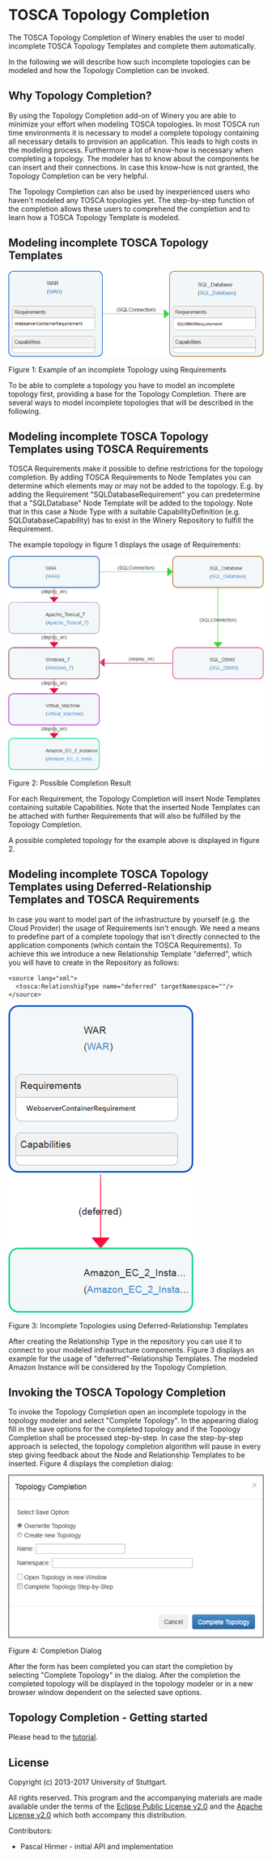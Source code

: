 # TOSCA Topology Completion

The TOSCA Topology Completion of Winery enables the user to model incomplete TOSCA Topology Templates and complete them automatically.

In the following we will describe how such incomplete topologies can be modeled and how the Topology Completion can be invoked.

## Why Topology Completion?

By using the Topology Completion add-on of Winery you are able to minimize your effort when modeling TOSCA topologies. 
In most TOSCA run time environments it is necessary to model a complete topology containing all necessary details to provision an application.
This leads to high costs in the modeling process. Furthermore a lot of know-how is necessary when completing a topology. The modeler has to know about the
components he can insert and their connections. In case this know-how is not granted, the Topology Completion can be very helpful.

The Topology Completion can also be used by inexperienced users who haven't modeled any TOSCA topologies yet.
The step-by-step function of the completion allows these users to comprehend the completion and to learn how a TOSCA Topology Template is modeled.

## Modeling incomplete TOSCA Topology Templates

![Incomplete_topology_example.png](graphics/completion/Incomplete_topology_example.png)

Figure 1: Example of an incomplete Topology using Requirements

To be able to complete a topology you have to model an incomplete topology first, providing a base for the Topology Completion.
There are several ways to model incomplete topologies that will be described in the following.

## Modeling incomplete TOSCA Topology Templates using TOSCA Requirements

TOSCA Requirements make it possible to define restrictions for the topology completion. By adding TOSCA Requirements to Node Templates
you can determine which elements may or may not be added to the topology. E.g. by adding the Requirement "SQLDatabaseRequirement" you can predetermine
that a "SQLDatabase" Node Template will be added to the topology. Note that in this case a Node Type with a suitable CapabilityDefinition (e.g. SQLDatabaseCapability) has to exist in the Winery Repository to fulfill the Requirement.

The example topology in figure 1 displays the usage of Requirements:

![Topology_complete.png](graphics/completion/Topology_complete.png)

Figure 2: Possible Completion Result

For each Requirement, the Topology Completion will insert Node Templates containing suitable Capabilities. Note that the inserted Node Templates can be attached with further Requirements that will also be fulfilled by the Topology Completion.

A possible completed topology for the example above is displayed in figure 2.

## Modeling incomplete TOSCA Topology Templates using Deferred-Relationship Templates and TOSCA Requirements

In case you want to model part of the infrastructure by yourself (e.g. the Cloud Provider) the usage of Requirements isn't enough.
We need a means to predefine part of a complete topology that isn't directly connected to the application components (which contain the TOSCA Requirements).
To achieve this we introduce a new Relationship Template "deferred", which you will have to create in the Repository as follows:

    <source lang="xml">
      <tosca:RelationshipType name="deferred" targetNamespace=""/>
    </source>

![Deferred_example.png](graphics/completion/Deferred_example.png)

Figure 3: Incomplete Topologies using Deferred-Relationship Templates

After creating the Relationship Type in the repository you can use it to connect to your modeled infrastructure components.
Figure 3 displays an example for the usage of "deferred"-Relationship Templates. The modeled Amazon Instance will be considered by the Topology Completion.

## Invoking the TOSCA Topology Completion

To invoke the Topology Completion open an incomplete topology in the topology modeler and select "Complete Topology".
In the appearing dialog fill in the save options for the completed topology and if the Topology Completion shall be processed step-by-step.
In case the step-by-step approach is selected, the topology completion algorithm will pause in every step giving feedback about the Node and Relationship Templates to be inserted.
Figure 4 displays the completion dialog:

![Completion_dialog.png](graphics/completion/Completion_dialog.png)

Figure 4: Completion Dialog

After the form has been completed you can start the completion by selecting "Complete Topology" in the dialog.
After the completion the completed topology will be displayed in the topology modeler or in a new browser window dependent on the selected save options.

## Topology Completion - Getting started

Please head to the [tutorial](TopologyCompletionTutorial).

## License

Copyright (c) 2013-2017 University of Stuttgart.

All rights reserved. This program and the accompanying materials
are made available under the terms of the [Eclipse Public License v2.0]
and the [Apache License v2.0] which both accompany this distribution.

  [Apache License v2.0]: http://www.apache.org/licenses/LICENSE-2.0.html
  [Eclipse Public License v2.0]: http://www.eclipse.org/legal/epl-v20.html

Contributors:
  * Pascal Hirmer - initial API and implementation
